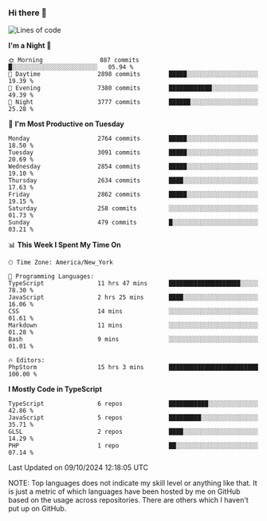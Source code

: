### Hi there 👋

<!--
**LynxJinxxy/LynxJinxxy** is a ✨ _special_ ✨ repository because its `README.md` (this file) appears on your GitHub profile.

Here are some ideas to get you started:

- 🔭 I’m currently working on ...
- 🌱 I’m currently learning ...
- 👯 I’m looking to collaborate on ...
- 🤔 I’m looking for help with ...
- 💬 Ask me about ...
- 📫 How to reach me: ...
- 😄 Pronouns: ...
- ⚡ Fun fact: ...
-->

<!--START_SECTION:waka-->
![Lines of code](https://img.shields.io/badge/From%20Hello%20World%20I%27ve%20Written-32.0%20million%20lines%20of%20code-blue)

**I'm a Night 🦉** 

```text
🌞 Morning                887 commits         █░░░░░░░░░░░░░░░░░░░░░░░░   05.94 % 
🌆 Daytime                2898 commits        █████░░░░░░░░░░░░░░░░░░░░   19.39 % 
🌃 Evening                7380 commits        ████████████░░░░░░░░░░░░░   49.39 % 
🌙 Night                  3777 commits        ██████░░░░░░░░░░░░░░░░░░░   25.28 % 
```
📅 **I'm Most Productive on Tuesday** 

```text
Monday                   2764 commits        █████░░░░░░░░░░░░░░░░░░░░   18.50 % 
Tuesday                  3091 commits        █████░░░░░░░░░░░░░░░░░░░░   20.69 % 
Wednesday                2854 commits        █████░░░░░░░░░░░░░░░░░░░░   19.10 % 
Thursday                 2634 commits        ████░░░░░░░░░░░░░░░░░░░░░   17.63 % 
Friday                   2862 commits        █████░░░░░░░░░░░░░░░░░░░░   19.15 % 
Saturday                 258 commits         ░░░░░░░░░░░░░░░░░░░░░░░░░   01.73 % 
Sunday                   479 commits         █░░░░░░░░░░░░░░░░░░░░░░░░   03.21 % 
```


📊 **This Week I Spent My Time On** 

```text
🕑︎ Time Zone: America/New_York

💬 Programming Languages: 
TypeScript               11 hrs 47 mins      ████████████████████░░░░░   78.30 % 
JavaScript               2 hrs 25 mins       ████░░░░░░░░░░░░░░░░░░░░░   16.06 % 
CSS                      14 mins             ░░░░░░░░░░░░░░░░░░░░░░░░░   01.61 % 
Markdown                 11 mins             ░░░░░░░░░░░░░░░░░░░░░░░░░   01.28 % 
Bash                     9 mins              ░░░░░░░░░░░░░░░░░░░░░░░░░   01.01 % 

🔥 Editors: 
PhpStorm                 15 hrs 3 mins       █████████████████████████   100.00 % 
```

**I Mostly Code in TypeScript** 

```text
TypeScript               6 repos             ███████████░░░░░░░░░░░░░░   42.86 % 
JavaScript               5 repos             █████████░░░░░░░░░░░░░░░░   35.71 % 
GLSL                     2 repos             ████░░░░░░░░░░░░░░░░░░░░░   14.29 % 
PHP                      1 repo              ██░░░░░░░░░░░░░░░░░░░░░░░   07.14 % 
```




 Last Updated on 09/10/2024 12:18:05 UTC
<!--END_SECTION:waka-->
NOTE: Top languages does not indicate my skill level or anything like that. It is just a metric of which languages have been hosted by me on GitHub based on the usage across repositories. There are others which I haven't put up on GitHub.
